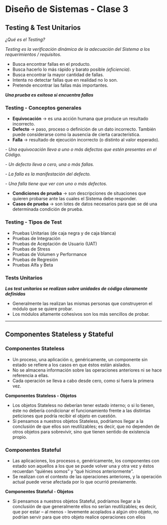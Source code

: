 # **Diseño de Sistemas - Clase 3**
## **Testing & Test Unitarios**
*¿Qué es el Testing?*

*Testing es la verificación dinámica de la adecuación del Sistema a los requerimientos / requisitos.*

* Busca encontrar fallas en el producto.
* Busca hacerlo lo más rápido y barato posible *(eficiencia)*.
* Busca encontrar la mayor cantidad de fallas.
* Intenta no detectar fallas que en realidad no lo son.
* Pretende encontrar las fallas más importantes.

**_Una prueba es exitosa si encuentra fallas_**

### **Testing - Conceptos generales**
* **Equivocación** -> es una acción humana que produce un resultado incorrecto.
* **Defecto** -> paso, proceso o definición de un dato incorrecto. También puede considerarse como la ausencia de cierta característica.
* **Falla** -> resultado de ejecución incorrecto (o distinto al valor esperado).

*- Una equivocación lleva a uno o más defectos que estén presentes en el Código.*

*- Un defecto lleva a cero, una o más fallas.*

*- La falla es la manifestación del defecto.*

*- Una falla tiene que ver con uno o más defectos.*

* **Condiciones de prueba** -> son descripciones de situaciones que quieren probarse ante las cuales el Sistema debe responder.
* **Casos de prueba** -> son lotes de datos necesarios para que se dé una determinada condición de prueba.

### **Testing - Tipos de Test**
* Pruebas Unitarias (de caja negra y de caja blanca)
* Pruebas de Integración
* Pruebas de Aceptación de Usuario (UAT)
* Pruebas de Stress
* Pruebas de Volumen y Performance
* Pruebas de Regresión
* Pruebas Alfa y Beta

### **Tests Unitarios**
**_Los test unitarios se realizan sobre unidades de código claramente definidas_**

* Generalmente las realizan las mismas personas que construyeron el módulo que se quiere probar.
* Los módulos altamente cohesivos son los más sencillos de probar.

---

## **Componentes Stateless y Stateful**
### **Componentes Stateless**
* Un proceso, una aplicación o, genéricamente, un componente sin estado se refiere a los casos en que éstos están aislados.
* No se almacena información sobre las operaciones anteriores ni se hace referencia a ellas.
* Cada operación se lleva a cabo desde cero, como si fuera la primera vez.

**Componentes Stateless - Objetos**
* Los objetos Stateless no deberían tener estado interno; o si lo tienen, éste no debería condicionar el funcionamiento frente a las distintas peticiones que podría recibir el objeto en cuestión.
* Si pensamos a nuestros objetos Stateless, podríamos llegar a la conclusión de que ellos son reutilizables; es decir, que no dependen de otros objetos para sobrevivir, sino que tienen sentido de existencia propio.

### **Componentes Stateful**
* Las aplicaciones, los procesos o, genéricamente, los componentes con estado son aquellos a los que se puede volver una y otra vez y éstos recuerdan “quiénes somos” y “qué hicimos anteriormente”.
* Se realizan con el contexto de las operaciones anteriores, y la operación actual puede verse afectada por lo que ocurrió previamente.

**Componentes Stateful - Objetos**
* Si pensamos a nuestros objetos Stateful, podríamos llegar a la conclusión de que generalmente ellos no serían reutilizables; es decir, que por estar – al menos - levemente acoplados a algún otro objeto, no podrían servir para que otro objeto realice operaciones con ellos